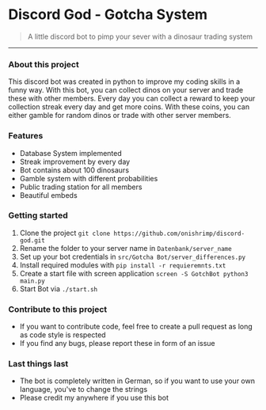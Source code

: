 # Discord God - Gotcha System

> A little discord bot to pimp your sever with a dinosaur trading system
---

### About this project
This discord bot was created in python to improve my coding skills in a funny way. With this bot, you can collect dinos on your server and trade these with other members. Every day you can collect a reward to keep your collection streak every day and get more coins. With these coins, you can either gamble for random dinos or trade with other server members.

### Features
- Database System implemented
- Streak improvement by every day
- Bot contains about 100 dinosaurs
- Gamble system with different probabilities
- Public trading station for all members
- Beautiful embeds

### Getting started
1. Clone the project `git clone https://github.com/onishrimp/discord-god.git`
2. Rename the folder to your server name  in `Datenbank/server_name`
3. Set up your bot credentials in `src/Gotcha Bot/server_differences.py`
4. Install required modules with `pip install -r requieremnts.txt`
5. Create a start file with screen application `screen -S GotchBot python3 main.py`
6. Start Bot via `./start.sh`


### Contribute to this project
- If you want to contribute code, feel free to create a pull request as long as code style is respected
- If you find any bugs, please report these in form of an issue

### Last things last
- The bot is completely written in German, so if you want to use your own language, you've to change the strings
- Please credit my anywhere if you use this bot


